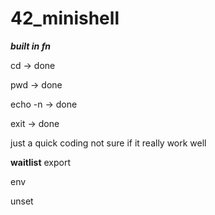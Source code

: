 # 42_minishell

***built in fn***

cd -> done

pwd -> done

echo -n -> done

exit -> done


just a quick coding not sure if it really work well

**waitlist**
export

env

unset

